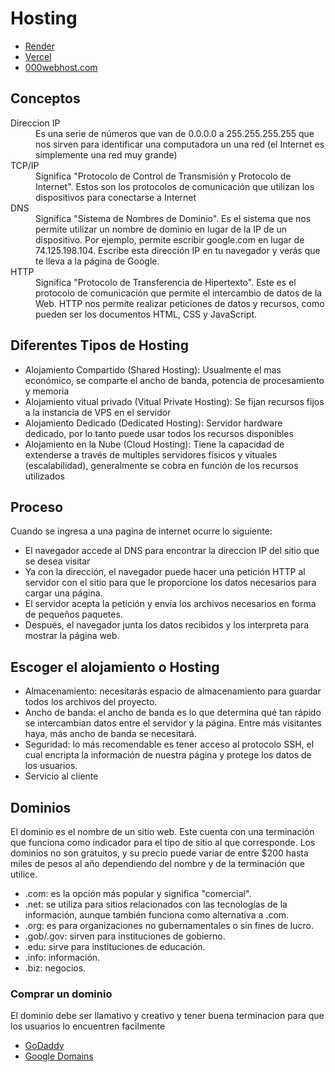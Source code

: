 # Hosting

- [Render](https://render.com/)
- [Vercel](https://vercel.com/)
- [000webhost.com](https://co.000webhost.com/)

## Conceptos

<dl>
<dt>Direccion IP</dt>
<dd>Es una serie de números que van de 0.0.0.0 a 255.255.255.255 que nos sirven para identificar una computadora un una red (el Internet es simplemente una red muy grande)</dd>
<dt>TCP/IP</dt>
<dd>Significa "Protocolo de Control de Transmisión y Protocolo de Internet". Estos son los protocolos de comunicación que utilizan los dispositivos para conectarse a Internet</dd>
<dt>DNS</dt>
<dd>Significa "Sistema de Nombres de Dominio". Es el sistema que nos permite utilizar un nombre de dominio en lugar de la IP de un dispositivo. Por ejemplo, permite escribir google.com en lugar de 74.125.198.104. Escribe esta dirección IP en tu navegador y verás que te lleva a la página de Google.</dd>
<dt>HTTP</dt>
<dd>Significa "Protocolo de Transferencia de Hipertexto". Este es el protocolo de comunicación que permite el intercambio de datos de la Web. HTTP nos permite realizar peticiones de datos y recursos, como pueden ser los documentos HTML, CSS y JavaScript.</dd>
</dl>

## Diferentes Tipos de Hosting

- Alojamiento Compartido (Shared Hosting): Usualmente el mas económico, se comparte el ancho de banda, potencia de procesamiento y memoria
- Alojamiento vitual privado (Vitual Private Hosting): Se fijan recursos fijos a la instancia de VPS en el servidor
- Alojamiento Dedicado (Dedicated Hosting): Servidor hardware dedicado, por lo tanto puede usar todos los recursos disponibles
- Alojamiento en la Nube (Cloud Hosting): Tiene la capacidad de extenderse a través de multiples servidores físicos y vituales (escalabilidad), generalmente se cobra en función de los recursos utilizados

## Proceso

Cuando se ingresa a una pagina de internet ocurre lo siguiente:

- El navegador accede al DNS para encontrar la direccion IP del sitio que se desea visitar
- Ya con la dirección, el navegador puede hacer una petición HTTP al servidor con el sitio para que le proporcione los datos necesarios para cargar una página.
- El servidor acepta la petición y envía los archivos necesarios en forma de pequeños paquetes.
- Después, el navegador junta los datos recibidos y los interpreta para mostrar la página web.

## Escoger el alojamiento o Hosting

- Almacenamiento: necesitarás espacio de almacenamiento para guardar todos los archivos del proyecto.
- Ancho de banda: el ancho de banda es lo que determina qué tan rápido se intercambian datos entre el servidor y la página. Entre más visitantes haya, más ancho de banda se necesitará.
- Seguridad: lo más recomendable es tener acceso al protocolo SSH, el cual encripta la información de nuestra página y protege los datos de los usuarios.
- Servicio al cliente

## Dominios

El dominio es el nombre de un sitio web. Este cuenta con una terminación que funciona como indicador para el tipo de sitio al que corresponde. Los dominios no son gratuitos, y su precio puede variar de entre $200 hasta miles de pesos al año dependiendo del nombre y de la terminación que utilice.

- .com: es la opción más popular y significa "comercial".
- .net: se utiliza para sitios relacionados con las tecnologías de la información, aunque también funciona como alternativa a .com.
- .org: es para organizaciones no gubernamentales o sin fines de lucro.
- .gob/.gov: sirven para instituciones de gobierno.
- .edu: sirve para instituciones de educación.
- .info: información.
- .biz: negocios.

### Comprar un dominio

El dominio debe ser llamativo y creativo y tener buena terminacion para que los usuarios lo encuentren facilmente

- [GoDaddy](https://www.godaddy.com/es)
- [Google Domains](https://domains.google.com/)

